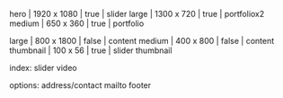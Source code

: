 hero			|	1920 x 1080	|	true	|	slider
large			|	1300 x 720	|	true	|	portfoliox2
medium			|	650 x 360	|	true	|	portfolio

large			|	800 x 1800	|	false	|	content
medium			|	400 x 800	|	false	|	content
thumbnail		|	100 x 56	|	true	|	slider thumbnail




index:
slider
video



options:
address/contact
mailto
footer